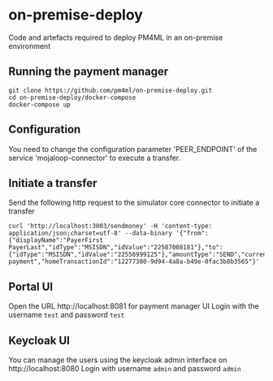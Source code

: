 # on-premise-deploy
Code and artefacts required to deploy PM4ML in an on-premise environment

## Running the payment manager

```
git clone https://github.com/pm4ml/on-premise-deploy.git
cd on-premise-deploy/docker-compose
docker-compose up
```

## Configuration

You need to change the configuration parameter 'PEER_ENDPOINT' of the service 'mojaloop-connector' to execute a transfer.

## Initiate a transfer

Send the following http request to the simulator core connector to initiate a transfer

```
curl 'http://localhost:3003/sendmoney' -H 'content-type: application/json;charset=utf-8' --data-binary '{"from":{"displayName":"PayerFirst PayerLast","idType":"MSISDN","idValue":"22507008181"},"to":{"idType":"MSISDN","idValue":"22556999125"},"amountType":"SEND","currency":"USD","amount":"100","transactionType":"TRANSFER","note":"test payment","homeTransactionId":"12277380-9d94-4a8a-b49e-0fac3b8b3565"}'
```

## Portal UI

Open the URL http://localhost:8081 for payment manager UI
Login with the username `test` and password `test`

## Keycloak UI

You can manage the users using the keycloak admin interface on http://localhost:8080
Login with username `admin` and password `admin`
